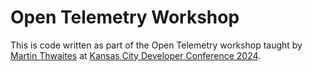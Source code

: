 # Open Telemetry Workshop

This is code written as part of the Open Telemetry workshop taught by [Martin Thwaites](https://martinjt.me/) at [Kansas City Developer Conference 2024](https://www.kcdc.info/).

